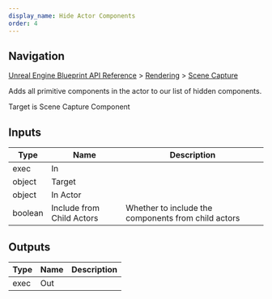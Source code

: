 ```yaml
---
display_name: Hide Actor Components
order: 4
---
```

## Navigation

[Unreal Engine Blueprint API Reference](https://dev.epicgames.com/documentation/en-us/unreal-engine/BlueprintAPI) > [Rendering](https://dev.epicgames.com/documentation/en-us/unreal-engine/BlueprintAPI/Rendering) > [Scene Capture](https://dev.epicgames.com/documentation/en-us/unreal-engine/BlueprintAPI/Rendering/SceneCapture)

Adds all primitive components in the actor to our list of hidden components.

Target is Scene Capture Component

## Inputs

| Type | Name | Description |
| --- | --- | --- |
| exec | In |  |
| object | Target |  |
| object | In Actor |  |
| boolean | Include from Child Actors | Whether to include the components from child actors |

## Outputs

| Type | Name | Description |
| --- | --- | --- |
| exec | Out |  |
